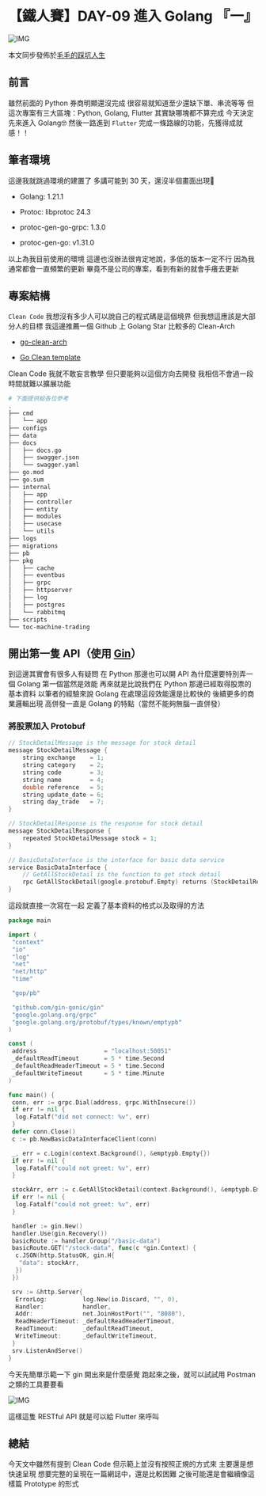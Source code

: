 # 【鐵人賽】DAY-09 進入 Golang 『一』

![IMG](https://tocandraw.com/wp-content/uploads/2023/09/【鐵人賽】DAY-09-進入-Golang-『一』-02.jpg)

本文同步發佈於[毛毛的踩坑人生](https://tocandraw.com/2023-ironman/895/)

## 前言

雖然前面的 Python 券商明顯還沒完成
很容易就知道至少還缺下單、串流等等
但這次專案有三大區塊：Python, Golang, Flutter
其實缺哪塊都不算完成
今天決定先來進入 Golang🤓
然後一路進到 `Flutter`
完成一條路線的功能，先獲得成就感！！

## 筆者環境

這邊我就跳過環境的建置了
多講可能到 30 天，還沒半個畫面出現🤣

- Golang: 1.21.1

- Protoc: libprotoc 24.3

- protoc-gen-go-grpc: 1.3.0

- protoc-gen-go: v1.31.0

以上為我目前使用的環境
這邊也沒辦法很肯定地說，多低的版本一定不行
因為我通常都會一直頻繁的更新
畢竟不是公司的專案，看到有新的就會手癢去更新

## 專案結構

`Clean Code`
我想沒有多少人可以說自己的程式碼是這個境界
但我想這應該是大部分人的目標
我這邊推薦一個 Github 上 Golang Star 比較多的 Clean-Arch

- [go-clean-arch](https://github.com/bxcodec/go-clean-arch#go-clean-arch)

- [Go Clean template](https://github.com/evrone/go-clean-template#go-clean-template)

Clean Code 我就不敢妄言教學
但只要能夠以這個方向去開發
我相信不會過一段時間就難以擴展功能

```bash
# 下面提供給各位參考
.
├── cmd
│   └── app
├── configs
├── data
├── docs
│   ├── docs.go
│   ├── swagger.json
│   └── swagger.yaml
├── go.mod
├── go.sum
├── internal
│   ├── app
│   ├── controller
│   ├── entity
│   ├── modules
│   ├── usecase
│   └── utils
├── logs
├── migrations
├── pb
├── pkg
│   ├── cache
│   ├── eventbus
│   ├── grpc
│   ├── httpserver
│   ├── log
│   ├── postgres
│   └── rabbitmq
├── scripts
└── toc-machine-trading
```

## 開出第一隻 API（使用 [Gin](https://github.com/gin-gonic/gin)）

到這邊其實會有很多人有疑問
在 Python 那邊也可以開 API
為什麼還要特別弄一個 Golang
第一個當然是效能
再來就是比說我們在 Python 那邊已經取得股票的基本資料
以筆者的經驗來說 Golang 在處理這段效能還是比較快的
後續更多的商業邏輯出現
高併發一直是 Golang 的特點（當然不能夠無腦一直併發）

### 將股票加入 Protobuf

```c
// StockDetailMessage is the message for stock detail
message StockDetailMessage {
    string exchange    = 1;
    string category    = 2;
    string code        = 3;
    string name        = 4;
    double reference   = 5;
    string update_date = 6;
    string day_trade   = 7;
}

// StockDetailResponse is the response for stock detail
message StockDetailResponse {
    repeated StockDetailMessage stock = 1;
}

// BasicDataInterface is the interface for basic data service
service BasicDataInterface {
    // GetAllStockDetail is the function to get stock detail
    rpc GetAllStockDetail(google.protobuf.Empty) returns (StockDetailResponse) {}
}
```

這段就直接一次寫在一起
定義了基本資料的格式以及取得的方法

```go
package main

import (
 "context"
 "io"
 "log"
 "net"
 "net/http"
 "time"

 "gop/pb"

 "github.com/gin-gonic/gin"
 "google.golang.org/grpc"
 "google.golang.org/protobuf/types/known/emptypb"
)

const (
 address                   = "localhost:50051"
 _defaultReadTimeout       = 5 * time.Second
 _defaultReadHeaderTimeout = 5 * time.Second
 _defaultWriteTimeout      = 5 * time.Minute
)

func main() {
 conn, err := grpc.Dial(address, grpc.WithInsecure())
 if err != nil {
  log.Fatalf("did not connect: %v", err)
 }
 defer conn.Close()
 c := pb.NewBasicDataInterfaceClient(conn)

 _, err = c.Login(context.Background(), &emptypb.Empty{})
 if err != nil {
  log.Fatalf("could not greet: %v", err)
 }

 stockArr, err := c.GetAllStockDetail(context.Background(), &emptypb.Empty{})
 if err != nil {
  log.Fatalf("could not greet: %v", err)
 }

 handler := gin.New()
 handler.Use(gin.Recovery())
 basicRoute := handler.Group("/basic-data")
 basicRoute.GET("/stock-data", func(c *gin.Context) {
  c.JSON(http.StatusOK, gin.H{
   "data": stockArr,
  })
 })

 srv := &http.Server{
  ErrorLog:          log.New(io.Discard, "", 0),
  Handler:           handler,
  Addr:              net.JoinHostPort("", "8080"),
  ReadHeaderTimeout: _defaultReadHeaderTimeout,
  ReadTimeout:       _defaultReadTimeout,
  WriteTimeout:      _defaultWriteTimeout,
 }
 srv.ListenAndServe()
}
```

今天先簡單示範一下 gin 開出來是什麼感覺
跑起來之後，就可以試試用 Postman 之類的工具要要看

![IMG](https://tocandraw.com/wp-content/uploads/2023/09/【鐵人賽】DAY-09-進入-Golang-『一』-01.png)

這樣這隻 RESTful API 就是可以給 Flutter 來呼叫

## 總結

今天文中雖然有提到 Clean Code
但示範上並沒有按照正規的方式來
主要還是想快速呈現
想要完整的呈現在一篇網誌中，還是比較困難
之後可能還是會繼續像這樣篇 Prototype 的形式
